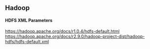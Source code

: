 ## Hadoop ##

#### HDFS XML Parameters ###    
https://hadoop.apache.org/docs/r1.0.4/hdfs-default.html  
https://hadoop.apache.org/docs/r2.9.0/hadoop-project-dist/hadoop-hdfs/hdfs-default.xml
